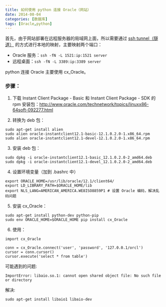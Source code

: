 ```yaml
---
title: 如何使用 python 连接 Oracle（网站）
date: 2014-08-04
categories: [数据库]
tags: [Oracle,python]
---
```


首先，由于网站部署在远程服务器的局域网上面，所以需要通过 [ssh tunnel（隧道）](http://wenzhixin.net.cn/2014/03/15/ssh_tunnel) 的方式进行本地的映射，主要映射两个端口：

* Oracle 服务：```ssh -fN -L 1521:ip:1521 server```
* 远程桌面：```ssh -fN -L 3389:ip:3389 server```

python 连接 Oracle 主要使用 cx_Oracle。

### 步骤：

1. 下载 Instant Client Package - Basic 和 Instant Client Package - SDK 的 rpm 安装包：http://www.oracle.com/technetwork/topics/linuxx86-64soft-092277.html

2. 转换为 deb 包：

```
sudo apt-get install alien
sudo alien oracle-instantclient12.1-basic-12.1.0.2.0-1.x86_64.rpm
sudo alien oracle-instantclient12.1-devel-12.1.0.2.0-1.x86_64.rpm
```

3. 安装 deb 包：

```
sudo dpkg -i oracle-instantclient12.1-basic_12.1.0.2.0-2_amd64.deb
sudo dpkg -i oracle-instantclient12.1-devel_12.1.0.2.0-2_amd64.deb
```

4. 设置环境变量（加到 .bashrc 中）

```
export ORACLE_HOME=/usr/lib/oracle/12.1/client64/
export LD_LIBRARY_PATH=$ORACLE_HOME/lib
export NLS_LANG=AMERICAN_AMERICA.WE8ISO8859P1 # 设置 Oracle 编码，解决乱码问题
```

5. 安装 cx_Oracle：

```
sudo apt-get install python-dev python-pip
sudo env ORACLE_HOME=$ORACLE_HOME pip install cx_Oracle
```

6. 使用：

```
import cx_Oracle

conn = cx_Oracle.connect('user', 'password', '127.0.0.1/orcl')
cursor = conn.cursor()
cursor.execute('select * from table')
```

可能遇到的问题:

```
ImportError: libaio.so.1: cannot open shared object file: No such file or directory
```

解决:

```
sudo apt-get install libaio1 libaio-dev
```
